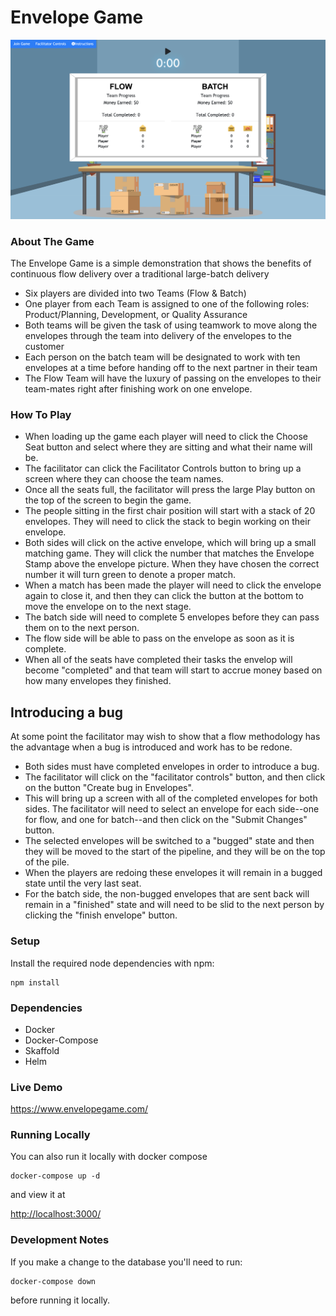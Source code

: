 # Envelope Game
![alt text](./react/assets/screencap.png)

### About The Game
The Envelope Game is a simple demonstration that shows the benefits of continuous flow delivery over a traditional large-batch delivery
- Six players are divided into two Teams (Flow & Batch)
- One player from each Team is assigned to one of the following roles: Product/Planning, Development, or Quality Assurance
- Both teams will be given the task of using teamwork to move along the envelopes through the team into delivery of the   envelopes to the customer
- Each person on the batch team will be designated to work with ten envelopes at a time before handing off to the next partner in their team
- The Flow Team will have the luxury of passing on the envelopes to their team-mates right after finishing work on one envelope.

### How To Play
- When loading up the game each player will need to click the Choose Seat button and select where they are sitting and what their name will be.
- The facilitator can click the Facilitator Controls button to bring up a screen where they can choose the team names.
- Once all the seats full, the facilitator will press the large Play button on the top of the screen to begin the game.
- The people sitting in the first chair position will start with a stack of 20 envelopes. They will need to click the stack to begin working on their envelope.
- Both sides will click on the active envelope, which will bring up a small matching game. They will click the number that matches the Envelope Stamp above the envelope picture. When they have chosen the correct number it will turn green to denote a proper match.
- When a match has been made the player will need to click the envelope again to close it, and then they can click the button at the bottom to move the envelope on to the next stage.
- The batch side will need to complete 5 envelopes before they can pass them on to the next person.
- The flow side will be able to pass on the envelope as soon as it is complete.
- When all of the seats have completed their tasks the envelop will become "completed" and that team will start to accrue money based on how many envelopes they finished.

## Introducing a bug
At some point the facilitator may wish to show that a flow methodology has the advantage when a bug is introduced and work has to be redone.
- Both sides must have completed envelopes in order to introduce a bug.
- The facilitator will click on the "facilitator controls" button, and then click on the button "Create bug in Envelopes".
- This will bring up a screen with all of the completed envelopes for both sides. The facilitator will need to select an envelope for each side--one for flow, and one for batch--and then click on the "Submit Changes" button.
- The selected envelopes will be switched to a "bugged" state and then they will be moved to the start of the pipeline, and they will be on the top of the pile.
- When the players are redoing these envelopes it will remain in a bugged state until the very last seat.
- For the batch side, the non-bugged envelopes that are sent back will remain in a "finished" state and will need to be slid to the next person by clicking the "finish envelope" button.

### Setup
Install the required node dependencies with npm:
```
npm install
```
### Dependencies

- Docker
- Docker-Compose
- Skaffold
- Helm

### Live Demo
<https://www.envelopegame.com/>

### Running Locally
You can also run it locally with docker compose
```
docker-compose up -d
```
and view it at

<http://localhost:3000/>

### Development Notes
If you make a change to the database you'll need to run: 
```
docker-compose down
```
before running it locally.